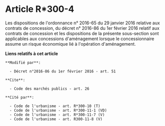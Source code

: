 # Article R*300-4

Les dispositions de l'ordonnance n° 2016-65 du 29 janvier 2016 relative aux contrats de concession, du décret n° 2016-86 du
1er février 2016 relatif aux contrats de concession et les dispositions de la présente sous-section sont applicables aux
concessions d'aménagement lorsque le concessionnaire assume un risque économique lié à l'opération d'aménagement.

**Liens relatifs à cet article**

	**Modifié par**:

	  - Décret n°2016-86 du 1er février 2016 - art. 51

	**Cite**:

	  - Code des marchés publics - art. 26

	**Cité par**:

	  - Code de l'urbanisme - art. R*300-10 (T)
	  - Code de l'urbanisme - art. R*300-11-1 (VD)
	  - Code de l'urbanisme - art. R*300-11-7 (V)
	  - Code de l'urbanisme - art. R300-11-8 (V)
